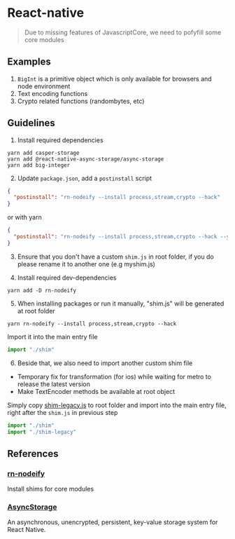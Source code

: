 # React-native
> Due to missing features of JavascriptCore, we need to pofyfill some core modules

## Examples
1. `BigInt` is a primitive object which is only available for browsers and node environment
2. Text encoding functions
3. Crypto related functions (randombytes, etc)

## Guidelines

1. Install required dependencies
```
yarn add casper-storage
yarn add @react-native-async-storage/async-storage
yarn add big-integer
```

2. Update `package.json`, add a `postinstall` script
```json
{
  "postinstall": "rn-nodeify --install process,stream,crypto --hack"
}
```

or with yarn

```json
{
  "postinstall": "rn-nodeify --install process,stream,crypto --hack --yarn"
}
```

3. Ensure that you don't have a custom `shim.js` in root folder, if you do please rename it to another one (e.g myshim.js)

4. Install required dev-dependencies
```
yarn add -D rn-nodeify
```

5. When installing packages or run it manually, "shim.js" will be generated at root folder

```
yarn rn-nodeify --install process,stream,crypto --hack
```

Import it into the main entry file

```javascript
import "./shim"
```

6. Beside that, we also need to import another custom shim file

- Temporary fix for transformation (for ios) while waiting for metro to release the latest version
- Make TextEncoder methods be available at root object

Simply copy [shim-legacy.js](https://github.com/CasperDash/casper-storage/blob/master/supports/react-native/shim-legacy.js) to root folder and import into the main entry file, right after the `shim.js` in previous step

```javascript
import "./shim"
import "./shim-legacy"
```

## References

### [rn-nodeify](https://github.com/tradle/rn-nodeify)
Install shims for core modules

### [AsyncStorage](https://github.com/react-native-async-storage/async-storage)
An asynchronous, unencrypted, persistent, key-value storage system for React Native.
